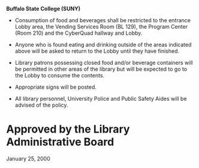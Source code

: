 **Buffalo State College (SUNY)**

-   Consumption of food and beverages shall be restricted to the entrance Lobby area, the Vending Services Room (BL 129), the Program Center (Room 210) and the CyberQuad hallway and Lobby.

-   Anyone who is found eating and drinking outside of the areas indicated above will be asked to return to the Lobby until they have finished.

-   Library patrons possessing closed food and/or beverage containers will be permitted in other areas of the library but will be expected to go to the Lobby to consume the contents.

-   Appropriate signs will be posted.

-   All library personnel, University Police and Public Safety Aides will be advised of the policy.

Approved by the Library Administrative Board
============================================

January 25, 2000
